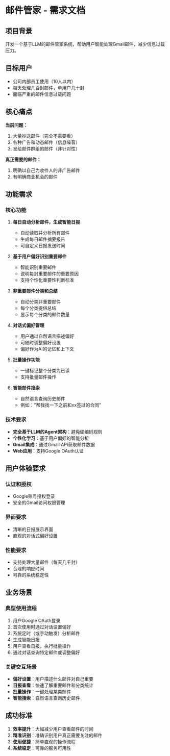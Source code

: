 # 邮件管家 - 需求文档

## 项目背景

开发一个基于LLM的邮件管家系统，帮助用户智能处理Gmail邮件，减少信息过载压力。

## 目标用户

- 公司内部员工使用（10人以内）
- 每天处理几百封邮件，单用户几十封
- 面临严重的邮件信息过载问题

## 核心痛点

**当前问题：**
1. 大量抄送邮件（完全不需要看）
2. 各种广告和动态邮件（信息噪音）
3. 发给邮件群组的邮件（非针对性）

**真正需要的邮件：**
1. 明确以自己为收件人的非广告邮件
2. 有明确商业机会的邮件

## 功能需求

### 核心功能
1. **每日自动分析邮件，生成智能日报**
   - 自动读取并分析所有邮件
   - 生成每日邮件摘要报告
   - 可自定义日报发送时间

2. **基于用户偏好识别重要邮件**
   - 智能识别重要邮件
   - 说明每封重要邮件的重要原因
   - 支持个性化重要性判断标准

3. **非重要邮件分类和总结**
   - 自动分类非重要邮件
   - 每个分类提供总结
   - 显示每个分类的邮件数量

4. **对话式偏好管理**
   - 用户通过自然语言描述偏好
   - 可随时调整偏好设置
   - 偏好作为AI的记忆和上下文

5. **批量操作功能**
   - 一键标记整个分类为已读
   - 支持批量邮件操作

6. **智能邮件搜索**
   - 自然语言查询历史邮件
   - 例如："帮我找一下之前和xx签过的合同"

### 技术要求
- **完全基于LLM的Agent架构**：避免硬编码规则
- **个性化学习**：基于用户偏好的智能分析
- **Gmail集成**：通过Gmail API获取邮件数据
- **Web应用**：支持Google OAuth认证

## 用户体验要求

### 认证和授权
- Google账号授权登录
- 安全的Gmail访问权限管理

### 界面要求
- 清晰的日报展示界面
- 直观的对话式偏好设置

### 性能要求
- 支持处理大量邮件（每天几千封）
- 合理的响应时间
- 可靠的系统稳定性

## 业务场景

### 典型使用流程
1. 用户Google OAuth登录
2. 首次使用时通过对话设置偏好
3. 系统定时（或手动触发）分析邮件
4. 生成智能日报
5. 用户查看日报，执行批量操作
6. 通过对话查询特定邮件或调整偏好

### 关键交互场景
- **偏好设置**：用户描述什么邮件对自己重要
- **日报查看**：快速了解重要邮件和分类统计
- **批量操作**：一键处理某类邮件
- **智能搜索**：自然语言查询历史邮件

## 成功标准

1. **效率提升**：大幅减少用户查看邮件的时间
2. **精准识别**：准确识别用户真正需要关注的邮件
3. **使用便捷**：简单直观的操作流程
4. **系统稳定**：可靠的服务可用性